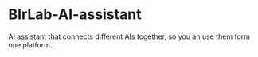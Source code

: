 # BIrLab-AI-assistant
AI assistant that connects different AIs together, so you an use them form one platform.
